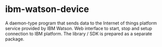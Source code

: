 # ibm-watson-device

A daemon-type program that sends data to the Internet of things platform service provided by IBM Watson. 
Web interface to start, stop and setup connection to IBM platform.
The library / SDK is prepared as a separate package.
